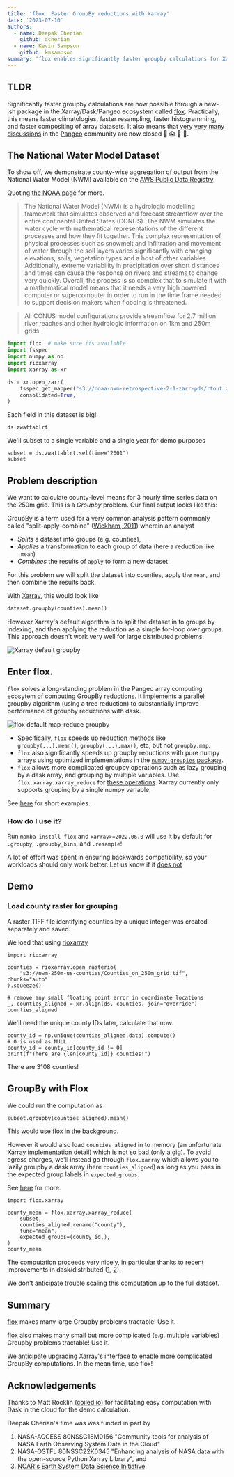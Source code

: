 ```yaml
---
title: 'flox: Faster GroupBy reductions with Xarray'
date: '2023-07-10'
authors:
  - name: Deepak Cherian
    github: dcherian
  - name: Kevin Sampson
    github: kmsampson
summary: 'flox enables significantly faster groupby calculations for Xarray/Dask/Pangeo array computing ecosystem.'
---
```


## TLDR

Significantly faster groupby calculations are now possible through a new-ish package in the Xarray/Dask/Pangeo ecosystem called [flox](https://flox.readthedocs.io/en/latest/).
Practically, this means faster climatologies, faster resampling, faster histogramming, and faster compositing of array datasets.
It also means that [very](https://github.com/pangeo-data/pangeo/issues/266) [very](https://github.com/pangeo-data/pangeo/issues/271) [many](https://github.com/dask/distributed/issues/2602) [discussions](https://github.com/pydata/xarray/issues/2237) in the [Pangeo](https://pangeo.io) community are now closed 🎉 😱 🤯 🥳.

## The National Water Model Dataset

To show off, we demonstrate county-wise aggregation of output from the National Water Model (NWM) available on the [AWS Public Data Registry](https://registry.opendata.aws/nwm-archive/).

Quoting [the NOAA page](https://water.noaa.gov/about/nwm) for more.

> The National Water Model (NWM) is a hydrologic modelling framework that simulates observed and forecast streamflow over the entire continental United States (CONUS). The NWM simulates the water cycle with mathematical representations of the different processes and how they fit together. This complex representation of physical processes such as snowmelt and infiltration and movement of water through the soil layers varies significantly with changing elevations, soils, vegetation types and a host of other variables. Additionally, extreme variability in precipitation over short distances and times can cause the response on rivers and streams to change very quickly. Overall, the process is so complex that to simulate it with a mathematical model means that it needs a very high powered computer or supercomputer in order to run in the time frame needed to support decision makers when flooding is threatened.

> All CONUS model configurations provide streamflow for 2.7 million river reaches and other hydrologic information on 1km and 250m grids.

```python
import flox  # make sure its available
import fsspec
import numpy as np
import rioxarray
import xarray as xr

ds = xr.open_zarr(
    fsspec.get_mapper("s3://noaa-nwm-retrospective-2-1-zarr-pds/rtout.zarr", anon=True),
    consolidated=True,
)
```

Each field in this dataset is big!

```{python}
ds.zwattablrt
```

<RawHTML filePath='/posts/flox/zwattablrt-repr.html' />

We'll subset to a single variable and a single year for demo purposes

```{python}
subset = ds.zwattablrt.sel(time="2001")
subset
```

<RawHTML filePath='/posts/flox/subset-repr.html' />

## Problem description

We want to calculate county-level means for 3 hourly time series data on the 250m grid. This is a _Groupby_ problem. Our final output looks like this:

<RawHTML filePath='/posts/flox/county-mean-holoviews.html' />

GroupBy is a term used for a very common analysis pattern commonly called "split-apply-combine" ([Wickham, 2011](https://www.jstatsoft.org/article/view/v040i01)) wherein an analyst

- _Splits_ a dataset into groups (e.g. counties),
- _Applies_ a transformation to each group of data (here a reduction like `.mean`)
- _Combines_ the results of `apply` to form a new dataset

For this problem we will split the dataset into counties, apply the `mean`, and then combine the results back.

With [Xarray](https://docs.xarray.dev/en/stable/user-guide/groupby.html), this would look like

```python
dataset.groupby(counties).mean()
```

However Xarray's default algorithm is to split the dataset in to groups by indexing, and then applying the reduction as a simple for-loop over groups. This approach doesn't work very well for large distributed problems.

![Xarray default groupby](https://flox.readthedocs.io/en/latest/_images/new-split-apply-combine-annotated.svg)

## Enter flox.

`flox` solves a long-standing problem in the Pangeo array computing ecosytem of computing GroupBy reductions. It implements a parallel groupby algorithm (using a tree reduction) to substantially improve performance of groupby reductions with dask.

![flox default map-reduce groupby](https://flox.readthedocs.io/en/latest/_images/new-map-reduce-reindex-True-annotated.svg)

- Specifically, `flox` speeds up [reduction methods](https://flox.readthedocs.io/en/latest/aggregations.html) like `groupby(...).mean()`, `groupby(...).max()`, etc, but not `groupby.map`.
- `flox` also significantly speeds up groupby reductions with pure numpy arrays using optimized implementations in the [`numpy-groupies` package](https://github.com/ml31415/numpy-groupies).
- `flox` allows more complicated groupby operations such as lazy grouping by a dask array, and grouping by multiple variables. Use `flox.xarray.xarray_reduce` for [these operations](https://flox.readthedocs.io/en/latest/xarray.html). Xarray currently only supports grouping by a single numpy variable.

See [here](https://flox.readthedocs.io/en/latest/intro.html) for short examples.

### How do I use it?

Run `mamba install flox` and `xarray>=2022.06.0` will use it by default for `.groupby`, `.groupby_bins`, and `.resample`!

A lot of effort was spent in ensuring backwards compatibility, so your workloads should only work better. Let us know if it [does not](https://github.com/pydata/xarray/issues)

## Demo

### Load county raster for grouping

A raster TIFF file identifying counties by a unique integer was created separately and saved.

We load that using [rioxarray](https://corteva.github.io/rioxarray/html/rioxarray.html)

```{python}
import rioxarray

counties = rioxarray.open_rasterio(
    "s3://nwm-250m-us-counties/Counties_on_250m_grid.tif", chunks="auto"
).squeeze()

# remove any small floating point error in coordinate locations
_, counties_aligned = xr.align(ds, counties, join="override")
counties_aligned
```

<RawHTML filePath='/posts/flox/counties-repr.html' />

We'll need the unique county IDs later, calculate that now.

```{python}
county_id = np.unique(counties_aligned.data).compute()
# 0 is used as NULL
county_id = county_id[county_id != 0]
print(f"There are {len(county_id)} counties!")
```

There are 3108 counties!

## GroupBy with Flox

We could run the computation as

```python
subset.groupby(counties_aligned).mean()
```

This would use flox in the background.

However it would also load `counties_aligned` in to memory (an unfortunate Xarray implementation detail) which is not so bad (only a gig). To avoid egress charges, we'll instead go through `flox.xarray` which allows you to lazily groupby a dask array (here `counties_aligned`) as long as you pass in the expected group labels in `expected_groups`.

See [here](https://flox.readthedocs.io/en/latest/intro.html#with-dask) for more.

```{python}
import flox.xarray

county_mean = flox.xarray.xarray_reduce(
    subset,
    counties_aligned.rename("county"),
    func="mean",
    expected_groups=(county_id,),
)
county_mean
```

<RawHTML filePath='/posts/flox/county-mean-repr.html' />

The computation proceeds very nicely, in particular thanks to recent
improvements in dask/distributed ([1](https://medium.com/pangeo/dask-distributed-and-pangeo-better-performance-for-everyone-thanks-to-science-software-63f85310a36b), [2](https://www.coiled.io/blog/reducing-dask-memory-usage)).

We don't anticipate trouble scaling this computation up to the full dataset.

## Summary

[flox](https://flox.readthedocs.io) makes many large Groupby problems tractable! Use it.

[flox](https://flox.readthedocs.io) also makes many small but more complicated (e.g. multiple variables) Groupby problems tractable! Use it.

We [anticipate](https://github.com/pydata/xarray/issues/6610) upgrading Xarray's interface to enable more complicated GroupBy computations. In the mean time, use flox!

## Acknowledgements

Thanks to Matt Rocklin ([coiled.io](https://coiled.io)) for facilitating easy computation with Dask in the cloud for the demo calculation.

Deepak Cherian's time was was funded in part by

1. NASA-ACCESS 80NSSC18M0156 "Community tools for analysis of NASA Earth Observing System
   Data in the Cloud"
1. NASA-OSTFL 80NSSC22K0345 "Enhancing analysis of NASA data with the open-source Python Xarray Library", and
1. [NCAR's Earth System Data Science Initiative](https://ncar.github.io/esds/).
